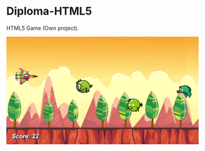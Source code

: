 # Diploma-HTML5
HTML5 Game (Own project).

![Иллюстрация к проекту](https://github.com/DimaNazdratenko/Diploma-HTML5/raw/master/assets/images/description.png)
